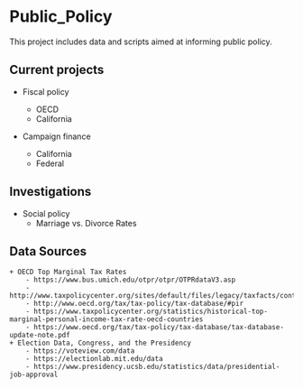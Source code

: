 
# Public_Policy

This project includes data and scripts aimed at informing public policy.

## Current projects

* Fiscal policy
	+ OECD
	+ California

* Campaign finance
	+ California
	+ Federal

## Investigations

* Social policy
	+ Marriage vs. Divorce Rates

## Data Sources

	+ OECD Top Marginal Tax Rates
		- https://www.bus.umich.edu/otpr/otpr/OTPRdataV3.asp
		- http://www.taxpolicycenter.org/sites/default/files/legacy/taxfacts/content/PDF/oecd_historical_toprate.pdf
		- http://www.oecd.org/tax/tax-policy/tax-database/#pir
		- https://www.taxpolicycenter.org/statistics/historical-top-marginal-personal-income-tax-rate-oecd-countries
		- https://www.oecd.org/tax/tax-policy/tax-database/tax-database-update-note.pdf
	+ Election Data, Congress, and the Presidency
		- https://voteview.com/data
		- https://electionlab.mit.edu/data
		- https://www.presidency.ucsb.edu/statistics/data/presidential-job-approval